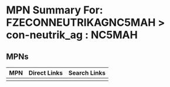 



# MPN Summary For: FZECONNEUTRIKAGNC5MAH > con-neutrik_ag : NC5MAH

## MPNs
  

|MPN|Direct Links|Search Links|
| :--- | :--- | :--- |
||||
